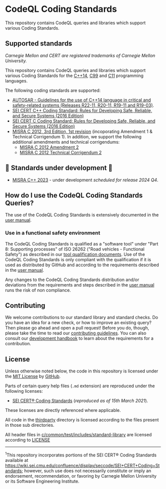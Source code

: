 # CodeQL Coding Standards

This repository contains CodeQL queries and libraries which support various Coding Standards.

## Supported standards

_Carnegie Mellon and CERT are registered trademarks of Carnegie Mellon University._

This repository contains CodeQL queries and libraries which support various Coding Standards for the [C++14](https://www.iso.org/standard/64029.html), [C99](https://www.iso.org/standard/29237.html) and [C11](https://www.iso.org/standard/57853.html) programming languages.

The following coding standards are supported:
- [AUTOSAR - Guidelines for the use of C++14 language in critical and safety-related systems (Releases R22-11, R20-11, R19-11 and R19-03)](https://www.autosar.org/fileadmin/standards/R22-11/AP/AUTOSAR_RS_CPP14Guidelines.pdf). 
- [SEI CERT C++ Coding Standard: Rules for Developing Safe, Reliable, and Secure Systems (2016 Edition)](https://resources.sei.cmu.edu/library/asset-view.cfm?assetID=494932)
- [SEI CERT C Coding Standard: Rules for Developing Safe, Reliable, and Secure Systems (2016 Edition)](https://resources.sei.cmu.edu/downloads/secure-coding/assets/sei-cert-c-coding-standard-2016-v01.pdf)
- [MISRA C 2012, 3rd Edition, 1st revision](https://www.misra.org.uk/product/misra-c2012-third-edition-first-revision/) (incoporating Amendment 1 & Technical Corrigendum 1). In addition, we support the following additional amendments and technical corrigendums:
   - [MISRA C 2012 Amendment 2](https://misra.org.uk/app/uploads/2021/06/MISRA-C-2012-AMD2.pdf)
   - [MISRA C 2012 Technical Corrigendum 2](https://misra.org.uk/app/uploads/2022/04/MISRA-C-2012-TC2.pdf)

## :construction: Standards under development :construction:

- [MISRA C++ 2023](https://misra.org.uk/product/misra-cpp2023/) - under development _scheduled for release 2024 Q4_.

## How do I use the CodeQL Coding Standards Queries?

The use of the CodeQL Coding Standards is extensively documented in the [user manual](docs/user_manual.md).

### Use in a functional safety environment

The CodeQL Coding Standards is qualified as a "software tool" under "Part 8: Supporting processes" of ISO 26262 ("Road vehicles - Functional Safety") as described in our [tool qualification documents](docs/iso_26262_tool_qualification.md).
Use of the CodeQL Coding Standards is only compliant with the qualification if it is used as distributed by GitHub and according to the requirements described in the [user manual](docs/user_manual.md).

Any changes to the CodeQL Coding Standards distribution and/or deviations from the requirements and steps described in the [user manual](docs/user_manual.md) runs the risk of non compliance.


## Contributing

We welcome contributions to our standard library and standard checks. Do you have an idea for a new check, or how to improve an existing query? Then please go ahead and open a pull request! Before you do, though, please take the time to read our [contributing guidelines](CONTRIBUTING.md). You can also consult our [development handbook](docs/development_handbook.md) to learn about the requirements for a contribution.

## License

Unless otherwise noted below, the code in this repository is licensed under the [MIT License](LICENSE.md) by [GitHub](https://github.com).

Parts of certain query help files (`.md` extension) are reproduced under the following licenses:
 - [SEI CERT® Coding Standards](thirdparty/cert/LICENSE) (_reproduced as of 15th March 2021_).

These licenses are directly referenced where applicable.

All code in the [thirdparty](./thirdparty) directory is licensed according to the files present in those sub directories.

All header files in [c/common/test/includes/standard-library](./c/common/test/includes/standard-library) are licensed according to [LICENSE](c/common/test/includes/standard-library/LICENSE)

---

<sup>1</sup>This repository incorporates portions of the SEI CERT® Coding Standards available at https://wiki.sei.cmu.edu/confluence/display/seccode/SEI+CERT+Coding+Standards; however, such use does not necessarily constitute or imply an endorsement, recommendation, or favoring by Carnegie Mellon University or its Software Engineering Institute.


